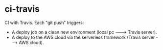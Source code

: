 # ci-travis

CI with Travis. Each "git push" triggers: 
- A deploy job on a clean new environment (local pc ---> Travis server). 
- A deploy to the AWS cloud via the serverless framework (Travis server ---> AWS cloud).  
